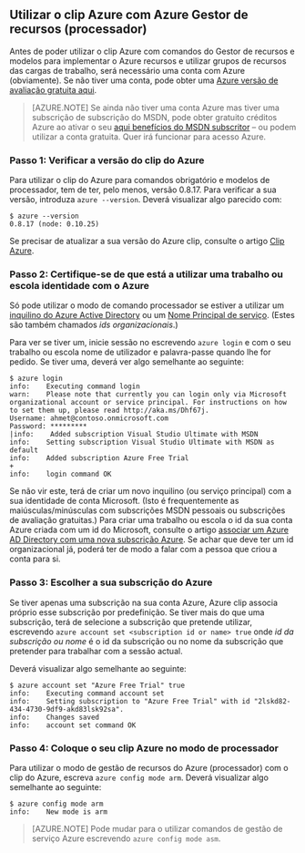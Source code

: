 <properties services="virtual-machines" title="Using Azure CLI with Azure Resource Manager" authors="squillace" solutions="" manager="timlt" editor="tysonn" />

<tags
   ms.service="virtual-machine"
   ms.devlang="na"
   ms.topic="article"
   ms.tgt_pltfrm="linux"
   ms.workload="infrastructure"
   ms.date="04/13/2015"
   ms.author="rasquill" />

## <a name="using-azure-cli-with-azure-resource-manager-arm"></a>Utilizar o clip Azure com Azure Gestor de recursos (processador)

Antes de poder utilizar o clip Azure com comandos do Gestor de recursos e modelos para implementar o Azure recursos e utilizar grupos de recursos das cargas de trabalho, será necessário uma conta com Azure (obviamente). Se não tiver uma conta, pode obter uma [Azure versão de avaliação gratuita aqui](https://azure.microsoft.com/pricing/free-trial/).

> [AZURE.NOTE] Se ainda não tiver uma conta Azure mas tiver uma subscrição de subscrição do MSDN, pode obter gratuito créditos Azure ao ativar o seu [aqui benefícios do MSDN subscritor](https://azure.microsoft.com/pricing/member-offers/msdn-benefits-details/) – ou podem utilizar a conta gratuita. Quer irá funcionar para acesso Azure.

### <a name="step-1-verify-the-azure-cli-version"></a>Passo 1: Verificar a versão do clip do Azure

Para utilizar o clip do Azure para comandos obrigatório e modelos de processador, tem de ter, pelo menos, versão 0.8.17. Para verificar a sua versão, introduza `azure --version`. Deverá visualizar algo parecido com:

    $ azure --version
    0.8.17 (node: 0.10.25)

Se precisar de atualizar a sua versão do Azure clip, consulte o artigo [Clip Azure](https://github.com/Azure/azure-xplat-cli).

### <a name="step-2-verify-you-are-using-a-work-or-school-identity-with-azure"></a>Passo 2: Certifique-se de que está a utilizar uma trabalho ou escola identidade com o Azure

Só pode utilizar o modo de comando processador se estiver a utilizar um [inquilino do Azure Active Directory](https://msdn.microsoft.com/library/azure/jj573650.aspx#BKMK_WhatIsAnAzureADTenant) ou um [Nome Principal de serviço](https://msdn.microsoft.com/library/azure/dn132633.aspx). (Estes são também chamados *ids organizacionais*.)

Para ver se tiver um, inicie sessão no escrevendo `azure login` e com o seu trabalho ou escola nome de utilizador e palavra-passe quando lhe for pedido. Se tiver uma, deverá ver algo semelhante ao seguinte:

    $ azure login
    info:    Executing command login
    warn:    Please note that currently you can login only via Microsoft organizational account or service principal. For instructions on how to set them up, please read http://aka.ms/Dhf67j.
    Username: ahmet@contoso.onmicrosoft.com
    Password: *********
  	|info:    Added subscription Visual Studio Ultimate with MSDN
    info:    Setting subscription Visual Studio Ultimate with MSDN as default
    info:    Added subscription Azure Free Trial
    +
    info:    login command OK

Se não vir este, terá de criar um novo inquilino (ou serviço principal) com a sua identidade de conta Microsoft. (Isto é frequentemente as maiúsculas/minúsculas com subscrições MSDN pessoais ou subscrições de avaliação gratuitas.) Para criar uma trabalho ou escola o id da sua conta Azure criada com um id do Microsoft, consulte o artigo [associar um Azure AD Directory com uma nova subscrição Azure](https://msdn.microsoft.com/library/azure/jj573650.aspx#BKMK_WhatIsAnAzureADTenant). Se achar que deve ter um id organizacional já, poderá ter de modo a falar com a pessoa que criou a conta para si.

### <a name="step-3-choose-your-azure-subscription"></a>Passo 3: Escolher a sua subscrição do Azure

Se tiver apenas uma subscrição na sua conta Azure, Azure clip associa próprio esse subscrição por predefinição. Se tiver mais do que uma subscrição, terá de selecione a subscrição que pretende utilizar, escrevendo `azure account set <subscription id or name> true` onde _id da subscrição ou nome_ é o id da subscrição ou no nome da subscrição que pretender para trabalhar com a sessão actual.

Deverá visualizar algo semelhante ao seguinte:

    $ azure account set "Azure Free Trial" true
    info:    Executing command account set
    info:    Setting subscription to "Azure Free Trial" with id "2lskd82-434-4730-9df9-akd83lsk92sa".
    info:    Changes saved
    info:    account set command OK

### <a name="step-4-place-your-azure-cli-in-the-arm-mode"></a>Passo 4: Coloque o seu clip Azure no modo de processador

Para utilizar o modo de gestão de recursos do Azure (processador) com o clip do Azure, escreva `azure config mode arm`. Deverá visualizar algo semelhante ao seguinte:

    $ azure config mode arm
    info:    New mode is arm

> [AZURE.NOTE] Pode mudar para o utilizar comandos de gestão de serviço Azure escrevendo `azure config mode asm`.
